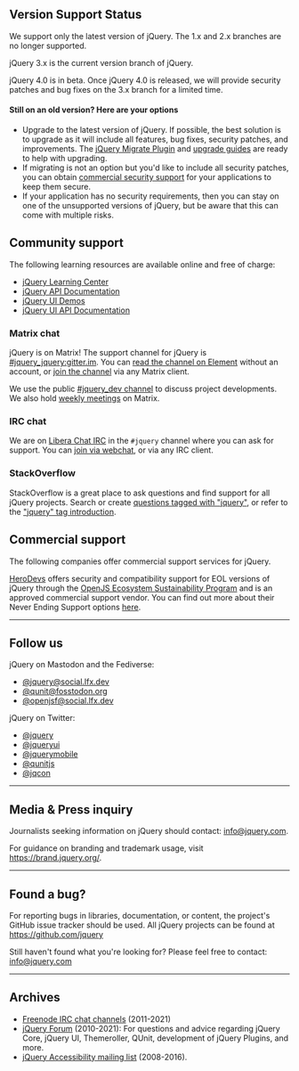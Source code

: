 <script>
{
	"title": "jQuery Support"
}
</script>

## Version Support Status

We support only the latest version of jQuery. The 1.x and 2.x branches are no longer supported.

jQuery 3.x is the current version branch of jQuery.

jQuery 4.0 is in beta. Once jQuery 4.0 is released, we will provide security patches and bug fixes on the 3.x branch for a limited time.

#### Still on an old version? Here are your options

* Upgrade to the latest version of jQuery. If possible, the best solution is to upgrade as it will include all features, bug fixes, security patches, and improvements. The [jQuery Migrate Plugin](https://github.com/jquery/jquery-migrate) and [upgrade guides](/upgrade-guide) are ready to help with upgrading.
* If migrating is not an option but you'd like to include all security patches, you can obtain [commercial security support](#commercial-support) for your applications to keep them secure.
* If your application has no security requirements, then you can stay on one of the unsupported versions of jQuery, but be aware that this can come with multiple risks.

## Community support

The following learning resources are available online and free of charge:

* [jQuery Learning Center](https://learn.jquery.com/)
* [jQuery API Documentation](https://api.jquery.com/)
* [jQuery UI Demos](https://jqueryui.com/demos/)
* [jQuery UI API Documentation](https://api.jqueryui.com/)

### Matrix chat

jQuery is on Matrix! The support channel for jQuery is [#jquery_jquery:gitter.im](https://app.element.io/#/room/#jquery_jquery:gitter.im). You can [read the channel on Element](https://app.element.io/#/room/#jquery_jquery:gitter.im) without an account, or [join the channel](https://matrix.to/#/#jquery_jquery:gitter.im) via any Matrix client.

We use the public [#jquery_dev channel](https://app.element.io/#/room/#jquery_dev:gitter.im) to discuss project developments. We also hold [weekly meetings](https://meetings.jquery.org/) on Matrix.

### IRC chat

We are on [Libera Chat IRC](https://libera.chat/) in the `#jquery` channel where you can ask for support. You can [join via webchat](https://web.libera.chat/#jquery), or via any IRC client.

### StackOverflow

StackOverflow is a great place to ask questions and find support for all jQuery projects. Search or create [questions tagged with "jquery"](https://stackoverflow.com/questions/tagged/jquery), or refer to the ["jquery" tag introduction](https://stackoverflow.com/tags/jquery/info).

## Commercial support

The following companies offer commercial support services for jQuery.

[HeroDevs](https://www.herodevs.com/support/jquery-nes?utm_source=jQuery&utm_medium=link&utm_campaign=eol_support_jQuery) offers security and compatibility support for EOL versions of jQuery through the [OpenJS Ecosystem Sustainability Program](https://openjsf.org/ecosystem-sustainability-program) and is an approved commercial support vendor. You can find out more about their Never Ending Support options [here](https://www.herodevs.com/support/jquery-nes?utm_source=jQuery&utm_medium=link&utm_campaign=eol_support_jQuery).

-------

## Follow us

jQuery on Mastodon and the Fediverse:

* [@jquery@social.lfx.dev](https://social.lfx.dev/@jquery)
* [@qunit@fosstodon.org](https://fosstodon.org/@qunit)
* [@openjsf@social.lfx.dev](https://social.lfx.dev/@openjsf)

jQuery on Twitter:

* [@jquery](https://twitter.com/jquery)
* [@jqueryui](https://twitter.com/jqueryui)
* [@jquerymobile](https://twitter.com/jquerymobile)
* [@qunitjs](https://twitter.com/qunitjs)
* [@jqcon](https://twitter.com/jqcon)

-------

## Media & Press inquiry

Journalists seeking information on jQuery should contact: [info@jquery.com](mailto:info@jquery.com).

For guidance on branding and trademark usage, visit <https://brand.jquery.org/>.

-------

## Found a bug?

For reporting bugs in libraries, documentation, or content, the project's GitHub issue tracker should be used. All jQuery projects can be found at https://github.com/jquery

Still haven't found what you're looking for? Please feel free to contact: [info@jquery.com](mailto:info@jquery.com)

-------

## Archives

* [Freenode IRC chat channels](https://irc.jquery.org/) (2011-2021)
* [jQuery Forum](https://forum.jquery.com/) (2010-2021): For questions and advice regarding jQuery Core, jQuery UI, Themeroller, QUnit, development of jQuery Plugins, and more.
* [jQuery Accessibility mailing list](https://groups.google.com/group/jquery-a11y) (2008-2016).

